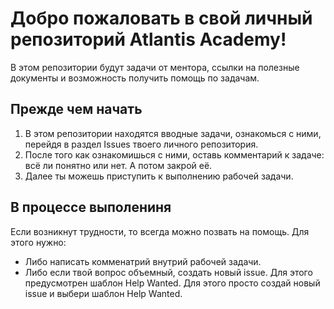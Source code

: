 # Добро пожаловать в свой личный репозиторий Atlantis Academy! 

В этом репозитории будут задачи от ментора, ссылки на полезные документы и возможность получить помощь по задачам. 

## Прежде чем начать

1. В этом репозитории находятся вводные задачи, ознакомься с ними, перейдя в раздел Issues твоего личного репозитория.
2. После того как ознакомишься с ними, оставь комментарий к задаче: всё ли понятно или нет. А потом закрой её.
3. Далее ты можешь приступить к выполнению рабочей задачи. 


## В процессе выполениня 

Если возникнут трудности, то всегда можно позвать на помощь. Для этого нужно: 

- Либо написать комменатрий внутрий рабочей задачи.
- Либо если твой вопрос объемный, создать новый issue. Для этого предусмотрен шаблон Help Wanted. Для этого просто создай новый issue и выбери шаблон Help Wanted.
